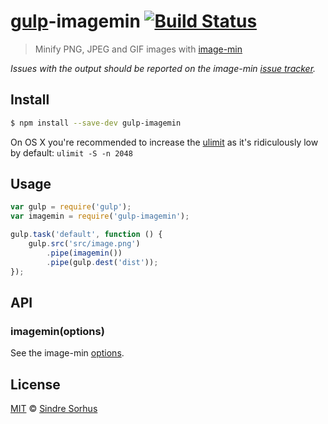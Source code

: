# [gulp](http://gulpjs.com)-imagemin [![Build Status](https://travis-ci.org/sindresorhus/gulp-imagemin.svg?branch=master)](https://travis-ci.org/sindresorhus/gulp-imagemin)

> Minify PNG, JPEG and GIF images with [image-min](https://github.com/kevva/image-min)

*Issues with the output should be reported on the image-min [issue tracker](https://github.com/kevva/image-min/issues).*


## Install

```bash
$ npm install --save-dev gulp-imagemin
```

On OS X you're recommended to increase the [ulimit](http://superuser.com/a/443168/6877) as it's ridiculously low by default: `ulimit -S -n 2048`


## Usage

```js
var gulp = require('gulp');
var imagemin = require('gulp-imagemin');

gulp.task('default', function () {
	gulp.src('src/image.png')
		.pipe(imagemin())
		.pipe(gulp.dest('dist'));
});
```


## API

### imagemin(options)

See the image-min [options](https://github.com/kevva/image-min#options).


## License

[MIT](http://opensource.org/licenses/MIT) © [Sindre Sorhus](http://sindresorhus.com)
